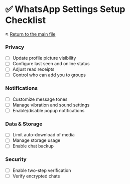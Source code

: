 # ✅ WhatsApp Settings Setup Checklist

↖️ [Return to the main file](../README.md)

### Privacy
- [ ] Update profile picture visibility
- [ ] Configure last seen and online status
- [ ] Adjust read receipts
- [ ] Control who can add you to groups

### Notifications
- [ ] Customize message tones
- [ ] Manage vibration and sound settings
- [ ] Enable/disable popup notifications

### Data & Storage
- [ ] Limit auto-download of media
- [ ] Manage storage usage
- [ ] Enable chat backup

### Security
- [ ] Enable two-step verification
- [ ] Verify encrypted chats
